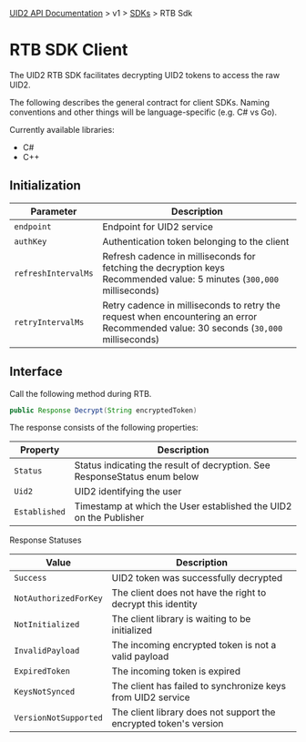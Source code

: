 [UID2 API Documentation](../../README.md) > v1 > [SDKs](./README.md) > RTB Sdk

# RTB SDK Client

The UID2 RTB SDK facilitates decrypting UID2 tokens to access the raw UID2.

The following describes the general contract for client SDKs. Naming conventions and other things will be language-specific (e.g. C# vs Go).

Currently available libraries:
+ C# 
+ C++

## Initialization

| Parameter | Description |
| --- | --- | 
| `endpoint` | Endpoint for UID2 service |
| `authKey` | Authentication token belonging to the client |
| `refreshIntervalMs` | Refresh cadence in milliseconds for fetching the decryption keys<br>Recommended value: 5 minutes (`300,000` milliseconds) |
| `retryIntervalMs` | Retry cadence in milliseconds to retry the request when encountering an error<br> Recommended value: 30 seconds (`30,000` milliseconds) |


## Interface 

Call the following method during RTB.

```java
public Response Decrypt(String encryptedToken)
```

The response consists of the following properties:

| Property | Description |
| --- | --- |
| `Status` | Status indicating the result of decryption. See ResponseStatus enum below |
| `Uid2` | UID2 identifying the user |
| `Established` | Timestamp at which the User established the UID2 on the Publisher |


Response Statuses

| Value | Description |
| --- | --- |
| `Success` | UID2 token was successfully decrypted |
| `NotAuthorizedForKey` | The client does not have the right to decrypt this identity|
| `NotInitialized` | The client library is waiting to be initialized |
| `InvalidPayload` | The incoming encrypted token is not a valid payload |
| `ExpiredToken` | The incoming token is expired |
| `KeysNotSynced` | The client has failed to synchronize keys from UID2 service |
| `VersionNotSupported` |  The client library does not support the encrypted token's version |


